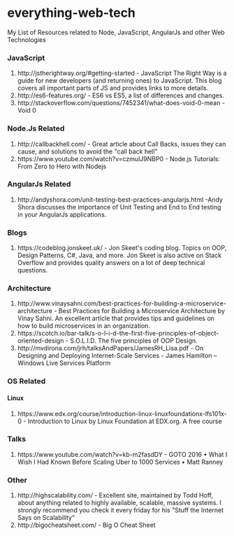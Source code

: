 # everything-web-tech
My List of Resources related to Node, JavaScript, AngularJs and other Web Technologies


<h3>JavaScript</h3>
<ol> 
<li>http://jstherightway.org/#getting-started - JavaScript The Right Way is a guide for new developers (and returning ones) to JavaScript. This blog covers all important parts of JS and provides links to more details.</li>
<li>http://es6-features.org/ - ES6 vs ES5, a list of differences and changes. </li>

<li>http://stackoverflow.com/questions/7452341/what-does-void-0-mean - Void 0</li>
</ol>

<h3>Node.Js Related</h3>
<ol> 
<li>http://callbackhell.com/ - Great article about Call Backs, issues they can cause, and solutions to avoid the "call back hell"</li>
<li>https://www.youtube.com/watch?v=czmulJ9NBP0 - Node.js Tutorials: From Zero to Hero with Nodejs</li>
</ol>

<h3>AngularJs Related</h3>
<ol> 
<li>http://andyshora.com/unit-testing-best-practices-angularjs.html -Andy Shora discusses the importance of Unit Testing and End to End testing in your AngularJs applications.</li></ol>

<h3>Blogs</h3>
<ol> 
<li>https://codeblog.jonskeet.uk/ - Jon Skeet's coding blog. Topics on OOP, Design Patterns, C#, Java, and more. Jon Skeet is also active on Stack Overflow and provides quality answers on a lot of deep technical questions.</li></ol>

<h3>Architecture</h3>
<ol> 
<li>http://www.vinaysahni.com/best-practices-for-building-a-microservice-architecture - Best Practices for Building a Microservice Architecture by Vinay Sahni. An excellent article that provides tips and guidelines on how to build microservices in an organization.</li>

<li>https://scotch.io/bar-talk/s-o-l-i-d-the-first-five-principles-of-object-oriented-design - S.O.L.I.D. The five principles of OOP Design.</li>

<li>http://mvdirona.com/jrh/talksAndPapers/JamesRH_Lisa.pdf - On Designing and Deploying
Internet-Scale Services -
James Hamilton – Windows Live Services Platform </li>
</ol>

<h3>OS Related</h3>
<h4>Linux</h4>
<ol> 
<li>https://www.edx.org/course/introduction-linux-linuxfoundationx-lfs101x-0 - Introduction to Linux by Linux Foundation at EDX.org.  A free course</li></ol>

<h3>Talks</h3>
<ol>
<li>https://www.youtube.com/watch?v=kb-m2fasdDY - GOTO 2016 • What I Wish I Had Known Before Scaling Uber to 1000 Services • Matt Ranney</li>
</ol>
<h3>Other</h3>
<ol> 
<li>http://highscalability.com/ - Excellent site, maintained by Todd Hoff, about anything related to highly available, scalable, massive systems. I strongly recommend you check it  every friday for his "Stuff the Internet Says on Scalability"</li>
<li>http://bigocheatsheet.com/ - Big O Cheat Sheet</li>
</ol>
